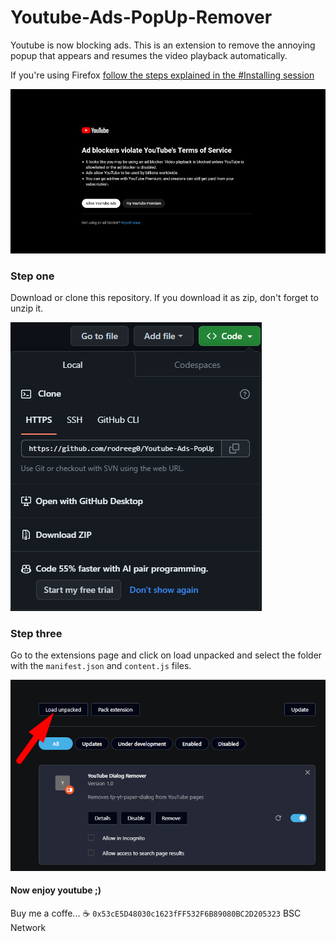 # Youtube-Ads-PopUp-Remover
Youtube is now blocking ads. This is an extension to remove the annoying popup that appears and resumes the video playback automatically.

If you're using Firefox [follow the steps explained in the #Installing session](https://developer.mozilla.org/en-US/docs/Mozilla/Add-ons/WebExtensions/Your_first_WebExtension)

![Sample Image](./images/1.png)

### Step one

Download or clone this repository. If you download it as zip, don't forget to unzip it.

![Sample Image](./images/2.png)

### Step three

Go to the extensions page and click on load unpacked and select the folder with the `manifest.json` and `content.js` files.

![Sample Image](./images/3.png)

#### Now enjoy youtube ;)

Buy me a coffe... ☕
`0x53cE5D48030c1623fFF532F6B89080BC2D205323` BSC Network
